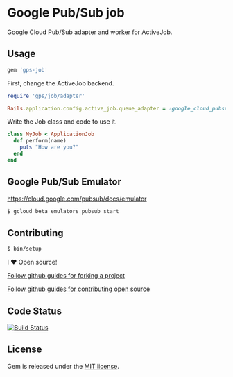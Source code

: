 # Google Pub/Sub job  

Google Cloud Pub/Sub adapter and worker for ActiveJob.

## Usage

```ruby
gem 'gps-job'
```

First, change the ActiveJob backend.

``` ruby
require 'gps/job/adapter'

Rails.application.config.active_job.queue_adapter = :google_cloud_pubsub
```

Write the Job class and code to use it.

``` ruby
class MyJob < ApplicationJob
  def perform(name)
    puts "How are you?"
  end
end
```

## Google Pub/Sub Emulator

https://cloud.google.com/pubsub/docs/emulator

``` sh
$ gcloud beta emulators pubsub start
```

## Contributing

``` sh
$ bin/setup
```

I :heart: Open source!

[Follow github guides for forking a project](https://guides.github.com/activities/forking/)

[Follow github guides for contributing open source](https://guides.github.com/activities/contributing-to-open-source/#contributing)

## Code Status

[![Build Status](https://travis-ci.org/vgsantoniazzi/gps-job.svg?branch=master)](https://travis-ci.org/vgsantoniazzi/gps-job)

## License

Gem is released under the [MIT license](http://opensource.org/licenses/MIT).

